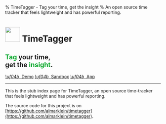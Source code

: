 % TimeTagger - Tag your time, get the insight
% An open source time tracker that feels lightweight and has powerful reporting.


<h1>
    <img src='timetagger192.png' width='48px' />
    TimeTagger
</h1>
<h2 style='color:#222;'><span style='color:#07A82C;'>Tag</span> your time,<br>get the <span style='color:#07A82C;'>insight</span>.</h2>

<div>
    <a href='app/demo' class='ctabutton'>
        <i class='fas'>\uf04b</i>&nbsp;&nbsp;Demo</a>
    <a href='app/sandbox' class='ctabutton'>
        <i class='fas'>\uf04b</i>&nbsp;&nbsp;Sandbox</a>
    <a href='app/' class='ctabutton'>
        <i class='fas'>\uf04b</i>&nbsp;&nbsp;App</a>
</div>

----

This is the stub index page for TimeTagger,
an open source time-tracker that feels lightweight and has powerful reporting.

The source code for this project is on
[https://github.com/almarklein/timetagger](https://github.com/almarklein/timetagger).
